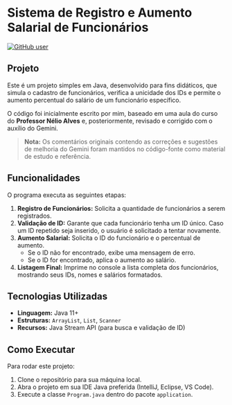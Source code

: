 # Sistema de Registro e Aumento Salarial de Funcionários

[![GitHub user](https://img.shields.io/badge/GitHub-mauricioffdev-blue?style=flat-square&logo=github)](https://github.com/mauricioffdev)

## Projeto

Este é um projeto simples em Java, desenvolvido para fins didáticos, que simula o cadastro de funcionários, verifica a unicidade dos IDs e permite o aumento percentual do salário de um funcionário específico.

O código foi inicialmente escrito por mim, baseado em uma aula do curso do **Professor Nélio Alves** e, posteriormente, revisado e corrigido com o auxílio do Gemini.

> **Nota:** Os comentários originais contendo as correções e sugestões de melhoria do Gemini foram mantidos no código-fonte como material de estudo e referência.

## Funcionalidades

O programa executa as seguintes etapas:

1.  **Registro de Funcionários:** Solicita a quantidade de funcionários a serem registrados.
2.  **Validação de ID:** Garante que cada funcionário tenha um ID único. Caso um ID repetido seja inserido, o usuário é solicitado a tentar novamente.
3.  **Aumento Salarial:** Solicita o ID do funcionário e o percentual de aumento.
    * Se o ID não for encontrado, exibe uma mensagem de erro.
    * Se o ID for encontrado, aplica o aumento ao salário.
4.  **Listagem Final:** Imprime no console a lista completa dos funcionários, mostrando seus IDs, nomes e salários formatados.

## Tecnologias Utilizadas

* **Linguagem:** Java 11+
* **Estruturas:** `ArrayList`, `List`, `Scanner`
* **Recursos:** Java Stream API (para busca e validação de ID)

## Como Executar

Para rodar este projeto:

1.  Clone o repositório para sua máquina local.
2.  Abra o projeto em sua IDE Java preferida (IntelliJ, Eclipse, VS Code).
3.  Execute a classe `Program.java` dentro do pacote `application`.
